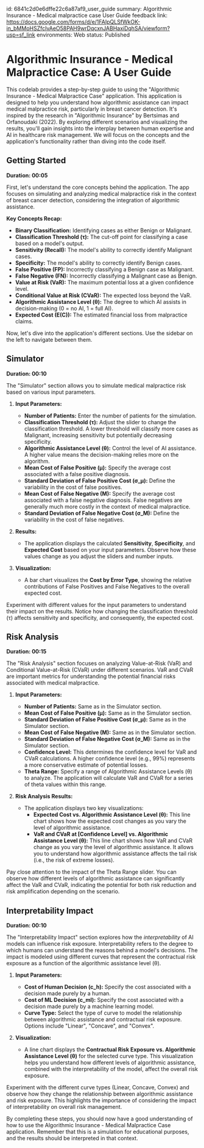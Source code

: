id: 6841c2d0e6dffe22c6a87af9_user_guide
summary: Algorithmic Insurance - Medical malpractice case User Guide
feedback link: https://docs.google.com/forms/d/e/1FAIpQLSfWkOK-in_bMMoHSZfcIvAeO58PAH9wrDqcxnJABHaxiDqhSA/viewform?usp=sf_link
environments: Web
status: Published
# Algorithmic Insurance - Medical Malpractice Case: A User Guide

This codelab provides a step-by-step guide to using the "Algorithmic Insurance - Medical Malpractice Case" application. This application is designed to help you understand how algorithmic assistance can impact medical malpractice risk, particularly in breast cancer detection. It's inspired by the research in "Algorithmic Insurance" by Bertsimas and Orfanoudaki (2022). By exploring different scenarios and visualizing the results, you'll gain insights into the interplay between human expertise and AI in healthcare risk management. We will focus on the concepts and the application's functionality rather than diving into the code itself.

## Getting Started

**Duration: 00:05**

First, let's understand the core concepts behind the application. The app focuses on simulating and analyzing medical malpractice risk in the context of breast cancer detection, considering the integration of algorithmic assistance.

**Key Concepts Recap:**

*   **Binary Classification:** Identifying cases as either Benign or Malignant.
*   **Classification Threshold (τ):**  The cut-off point for classifying a case based on a model's output.
*   **Sensitivity (Recall):**  The model's ability to correctly identify Malignant cases.
*   **Specificity:**  The model's ability to correctly identify Benign cases.
*   **False Positive (FP):** Incorrectly classifying a Benign case as Malignant.
*   **False Negative (FN):** Incorrectly classifying a Malignant case as Benign.
*   **Value at Risk (VaR):** The maximum potential loss at a given confidence level.
*   **Conditional Value at Risk (CVaR):**  The expected loss beyond the VaR.
*   **Algorithmic Assistance Level (θ):**  The degree to which AI assists in decision-making (0 = no AI, 1 = full AI).
*   **Expected Cost (E(C)):**  The estimated financial loss from malpractice claims.

Now, let's dive into the application's different sections. Use the sidebar on the left to navigate between them.

## Simulator

**Duration: 00:10**

The "Simulator" section allows you to simulate medical malpractice risk based on various input parameters.

1.  **Input Parameters:**
    *   **Number of Patients:** Enter the number of patients for the simulation.
    *   **Classification Threshold (τ):** Adjust the slider to change the classification threshold.  A lower threshold will classify more cases as Malignant, increasing sensitivity but potentially decreasing specificity.
    *   **Algorithmic Assistance Level (θ):**  Control the level of AI assistance.  A higher value means the decision-making relies more on the algorithm.
    *   **Mean Cost of False Positive (μ):** Specify the average cost associated with a false positive diagnosis.
    *   **Standard Deviation of False Positive Cost (σ\_μ):** Define the variability in the cost of false positives.
    *   **Mean Cost of False Negative (M):** Specify the average cost associated with a false negative diagnosis.  False negatives are generally much more costly in the context of medical malpractice.
    *   **Standard Deviation of False Negative Cost (σ\_M):** Define the variability in the cost of false negatives.

2.  **Results:**
    *   The application displays the calculated **Sensitivity**, **Specificity**, and **Expected Cost** based on your input parameters. Observe how these values change as you adjust the sliders and number inputs.

3.  **Visualization:**
    *   A bar chart visualizes the **Cost by Error Type**, showing the relative contributions of False Positives and False Negatives to the overall expected cost.

<aside class="positive">
Experiment with different values for the input parameters to understand their impact on the results. Notice how changing the classification threshold (τ) affects sensitivity and specificity, and consequently, the expected cost.
</aside>

## Risk Analysis

**Duration: 00:15**

The "Risk Analysis" section focuses on analyzing Value-at-Risk (VaR) and Conditional Value-at-Risk (CVaR) under different scenarios. VaR and CVaR are important metrics for understanding the potential financial risks associated with medical malpractice.

1.  **Input Parameters:**
    *   **Number of Patients:**  Same as in the Simulator section.
    *   **Mean Cost of False Positive (μ):**  Same as in the Simulator section.
    *   **Standard Deviation of False Positive Cost (σ\_μ):** Same as in the Simulator section.
    *   **Mean Cost of False Negative (M):** Same as in the Simulator section.
    *   **Standard Deviation of False Negative Cost (σ\_M):** Same as in the Simulator section.
    *   **Confidence Level:** This determines the confidence level for VaR and CVaR calculations. A higher confidence level (e.g., 99%) represents a more conservative estimate of potential losses.
    *   **Theta Range:**  Specify a range of Algorithmic Assistance Levels (θ) to analyze. The application will calculate VaR and CVaR for a series of theta values within this range.

2.  **Risk Analysis Results:**
    *   The application displays two key visualizations:
        *   **Expected Cost vs. Algorithmic Assistance Level (θ):** This line chart shows how the expected cost changes as you vary the level of algorithmic assistance.
        *   **VaR and CVaR at \[Confidence Level] vs. Algorithmic Assistance Level (θ):**  This line chart shows how VaR and CVaR change as you vary the level of algorithmic assistance.  It allows you to understand how algorithmic assistance affects the tail risk (i.e., the risk of extreme losses).

<aside class="negative">
Pay close attention to the impact of the Theta Range slider. You can observe how different levels of algorithmic assistance can significantly affect the VaR and CVaR, indicating the potential for both risk reduction and risk amplification depending on the scenario.
</aside>

## Interpretability Impact

**Duration: 00:10**

The "Interpretability Impact" section explores how the *interpretability* of AI models can influence risk exposure. Interpretability refers to the degree to which humans can understand the reasons behind a model's decisions. The impact is modeled using different curves that represent the contractual risk exposure as a function of the algorithmic assistance level (θ).

1.  **Input Parameters:**
    *   **Cost of Human Decision (c\_h):** Specify the cost associated with a decision made purely by a human.
    *   **Cost of ML Decision (c\_ml):** Specify the cost associated with a decision made purely by a machine learning model.
    *   **Curve Type:** Select the type of curve to model the relationship between algorithmic assistance and contractual risk exposure. Options include "Linear", "Concave", and "Convex".

2.  **Visualization:**
    *   A line chart displays the **Contractual Risk Exposure vs. Algorithmic Assistance Level (θ)** for the selected curve type. This visualization helps you understand how different levels of algorithmic assistance, combined with the interpretability of the model, affect the overall risk exposure.

<aside class="positive">
Experiment with the different curve types (Linear, Concave, Convex) and observe how they change the relationship between algorithmic assistance and risk exposure. This highlights the importance of considering the impact of interpretability on overall risk management.
</aside>

By completing these steps, you should now have a good understanding of how to use the Algorithmic Insurance - Medical Malpractice Case application. Remember that this is a simulation for educational purposes, and the results should be interpreted in that context.
